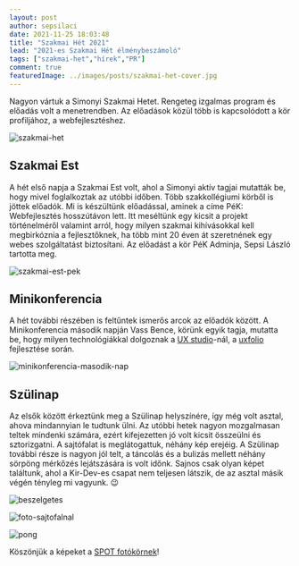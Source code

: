 ```yaml
---
layout: post
author: sepsilaci
date: 2021-11-25 18:03:48
title: "Szakmai Hét 2021"
lead: "2021-es Szakmai Hét élménybeszámoló"
tags: ["szakmai-het","hírek","PR"]
comment: true
featuredImage: ../images/posts/szakmai-het-cover.jpg
---
```


Nagyon vártuk a Simonyi Szakmai Hetet. Rengeteg izgalmas program és előadás volt a menetrendben. Az előadások közül több is kapcsolódott a kör profiljához, a webfejlesztéshez.

![szakmai-het](https://warp.kir-dev.sch.bme.hu/img/blobs/redirect/eyJfcmFpbHMiOnsibWVzc2FnZSI6IkJBaHBSZz09IiwiZXhwIjpudWxsLCJwdXIiOiJibG9iX2lkIn19--d967304f2860d66d4eb052ad4ac2fb7d350c8ddf/szakmai-het-cover.jpg
)

## Szakmai Est

A hét első napja a Szakmai Est volt, ahol a Simonyi aktív tagjai mutatták be, hogy mivel foglalkoztak az utóbbi időben. Több szakkollégiumi körből is jöttek előadók. Mi is készültünk előadással, aminek a címe PéK: Webfejlesztés hosszútávon lett. Itt meséltünk egy kicsit a projekt történelméről valamint arról, hogy milyen szakmai kihívásokkal kell megbirkóznia a fejlesztőknek, ha több mint 20 éven át szeretnének egy webes szolgáltatást biztosítani. Az előadást a kör PéK Adminja, Sepsi László tartotta meg.

![szakmai-est-pek](https://warp.kir-dev.sch.bme.hu/img/blobs/redirect/eyJfcmFpbHMiOnsibWVzc2FnZSI6IkJBaHBSdz09IiwiZXhwIjpudWxsLCJwdXIiOiJibG9iX2lkIn19--8bdd736197e9e504ed6acac49303e6856472c548/minikonf-pek-eloadas.jpg)

## Minikonferencia

A hét további részében is feltűntek ismerős arcok az előadók között. A Minikonferencia második napján Vass Bence, körünk egyik tagja, mutatta be, hogy milyen technológiákkal dolgoznak a [UX studio](https://uxstudioteam.com/)-nál, a [uxfolio](https://uxfol.io/) fejlesztése során.

![minikonferencia-masodik-nap](https://warp.kir-dev.sch.bme.hu/img/blobs/redirect/eyJfcmFpbHMiOnsibWVzc2FnZSI6IkJBaHBTQT09IiwiZXhwIjpudWxsLCJwdXIiOiJibG9iX2lkIn19--8d8d74ee3b22b71c610951204f9bf75495bfbb12/minikonf-masodik-nap.jpg)


## Szülinap
Az elsők között érkeztünk meg a Szülinap helyszínére, így még volt asztal, ahova mindannyian le tudtunk ülni. Az utóbbi hetek nagyon mozgalmasan teltek mindenki számára, ezért kifejezetten jó volt kicsit összeülni és sztorizgatni. A sajtófalat is meglátogattuk, néhány kép erejéig. A Szülinap további része is nagyon jól telt, a táncolás és a bulizás mellett néhány sörpöng mérkőzés lejátszására is volt időnk. Sajnos csak olyan képet találtunk, ahol a Kir-Dev-es csapat nem teljesen látszik, de az asztal másik végén tényleg mi vagyunk. :wink:


![beszelgetes](https://warp.kir-dev.sch.bme.hu/img/blobs/redirect/eyJfcmFpbHMiOnsibWVzc2FnZSI6IkJBaHBSQT09IiwiZXhwIjpudWxsLCJwdXIiOiJibG9iX2lkIn19--8cec0c76ed80e7d138a6236a13ef1eccd7ba724a/kir-dev-at-simonyi-szulinap-table.jpg
)


![foto-sajtofalnal](https://warp.kir-dev.sch.bme.hu/img/blobs/redirect/eyJfcmFpbHMiOnsibWVzc2FnZSI6IkJBaHBRZz09IiwiZXhwIjpudWxsLCJwdXIiOiJibG9iX2lkIn19--8c0201879b26e0649ca7ca7c6728c8a9cea28529/kir-dev-simonyi-szulinap.jpg
)

![pong](https://warp.kir-dev.sch.bme.hu/img/blobs/redirect/eyJfcmFpbHMiOnsibWVzc2FnZSI6IkJBaHBSUT09IiwiZXhwIjpudWxsLCJwdXIiOiJibG9iX2lkIn19--55c184c47101981a6b4c414370fea574f2a2d24e/kir-dev-at-simonyi-szulinap-pong.jpg.jpg)

Köszönjük a képeket a [SPOT fotókörnek](https://spot.sch.bme.hu/)!
